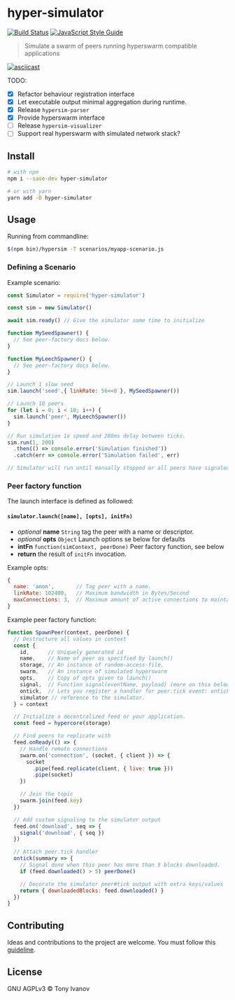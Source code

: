 # hyper-simulator

[![Build Status](https://travis-ci.org/decentstack/hyper-simulator.svg?branch=master)](https://travis-ci.org/decentstack/hyper-simulator)
[![JavaScript Style Guide](https://img.shields.io/badge/code_style-standard-brightgreen.svg)](https://standardjs.com)

> Simulate a swarm of peers running hyperswarm compatible applications

[![asciicast](https://asciinema.org/a/292026.svg)](https://asciinema.org/a/292026)

TODO:

- [x] Refactor behaviour registration interface
- [x] Let executable output minimal aggregation during runtime.
- [x] Release `hypersim-parser`
- [x] Provide hyperswarm interface
- [ ] Release `hypersim-visualizer`
- [ ] Support real hyperswarm with simulated network stack?

## <a name="install"></a> Install

```bash
# with npm
npm i --save-dev hyper-simulator

# or with yarn
yarn add -D hyper-simulator

```

## <a name="usage"></a> Usage

Running from commandline:

```bash
$(npm bin)/hypersim -T scenarios/myapp-scenario.js
```

### Defining a Scenario

Example scenario:
```js
const Simulator = require('hyper-simulator')

const sim = new Simulator()

await sim.ready() // Give the simulator some time to initialize

function MySeedSpawner() {
  // See peer-factory docs below.
}

function MyLeechSpawner() {
  // See peer-factory docs below.
}

// Launch 1 slow seed
sim.launch('seed',{ linkRate: 56<<8 }, MySeedSpawner())

// Launch 10 peers
for (let i = 0; i < 10; i++) {
  sim.launch('peer', MyLeechSpawner())
}

// Run simulation 1x speed and 200ms delay between ticks.
sim.run(1, 200)
  .then(() => console.error('Simulation finished'))
  .catch(err => console.error('Simulation failed', err)

// Simulator will run until manually stopped or all peers have signaled that they're done.
```

### Peer factory function

The launch interface is defined as followed:

#### `simulator.launch([name], [opts], initFn)`

- _optional_ **name** `String` tag the peer with a name or descriptor.
- _optional_ **opts** `Object` Launch options se below for defaults
- **intFn** `function(simContext, peerDone)` Peer factory function, see below
- **return** the result of `initFn` invocation.

Example opts:
```js
{
  name: 'anon',       // Tag peer with a name.
  linkRate: 102400,   // Maximum bandwidth in Bytes/Second
  maxConnections: 3,  // Maximum amount of active connections to maintain.
}
```

Example peer factory function:
```js
function SpawnPeer(context, peerDone) {
  // Destructure all values in context
  const {
    id,      // Uniquely generated id
    name,    // Name of peer as specified by launch()
    storage, // An instance of random-access-file,
    swarm,   // An instance of simulated hyperswarm
    opts,    // Copy of opts given to launch()
    signal,  // Function signal(eventName, payload) (more on this below)
    ontick,  // Lets you register a handler for peer.tick event: ontick(myHandlerFun)
    simulator // reference to the simulator.
  } = context

  // Initialize a decentralized feed or your application.
  const feed = hypercore(storage)

  // Find peers to replicate with
  feed.onReady(() => {
    // Handle remote connections
    swarm.on('connection', (socket, { client }) => {
      socket
        .pipe(feed.replicate(client, { live: true }))
        .pipe(socket)
    })

    // Join the topic
    swarm.join(feed.key)
  })

  // Add custom signaling to the simulator output
  feed.on('download', seq => {
    signal('download', { seq })
  })

  // Attach peer.tick handler
  ontick(summary => {
    // Signal done when this peer has more than 5 blocks downloaded.
    if (feed.downloaded() > 5) peerDone()

    // Decorate the simulator peer#tick output with extra keys/values
    return { downloadedBlocks: feed.downloaded() }
  })
}

```

## <a name="contribute"></a> Contributing

Ideas and contributions to the project are welcome. You must follow this [guideline](https://github.com/decentstack/hyper-simulator/blob/master/CONTRIBUTING.md).

## License

GNU AGPLv3 © Tony Ivanov
